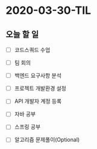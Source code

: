 # 2020-03-30-TIL

## 오늘 할 일

- [ ] 코드스쿼드 수업
- [ ] 팀 회의
- [ ] 백엔드 요구사항 분석
- [ ] 프로젝트 개발환경 설정
- [ ] API 개발자 계정 등록
- [ ] 자바 공부
- [ ] 스프링 공부
- [ ] 알고리즘 문제풀이(Optional)

